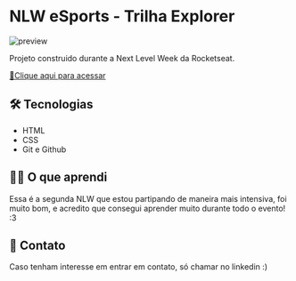 # NLW eSports - Trilha Explorer

![preview]()

Projeto construido durante a Next Level Week da Rocketseat.

[🔗Clique aqui para acessar]()

## 🛠 Tecnologias

- HTML
- CSS
- Git e Github

## 👨‍💻 O que aprendi

Essa é a segunda NLW que estou partipando de maneira mais intensiva, foi muito bom, e acredito que consegui aprender muito durante todo o evento! :3

## 💛 Contato

Caso tenham interesse em entrar em contato, só chamar no linkedin :)
